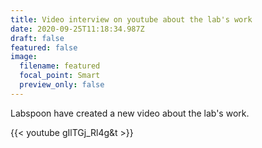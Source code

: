 ```yaml
---
title: Video interview on youtube about the lab's work
date: 2020-09-25T11:18:34.987Z
draft: false
featured: false
image:
  filename: featured
  focal_point: Smart
  preview_only: false
---
```

Labspoon have created a new video about the lab's work. 

{{< youtube gIlTGj_Rl4g&t >}}
